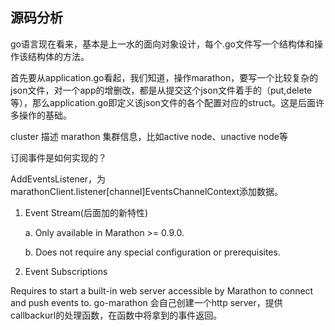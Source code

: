## 源码分析

go语言现在看来，基本是上一水的面向对象设计，每个.go文件写一个结构体和操作该结构体的方法。

首先要从application.go看起，我们知道，操作marathon，要写一个比较复杂的json文件，对一个app的增删改，都是从提交这个json文件着手的（put,delete等），那么application.go即定义该json文件的各个配置对应的struct。这是后面许多操作的基础。

cluster 描述 marathon 集群信息，比如active node、unactive node等


订阅事件是如何实现的？


AddEventsListener，为marathonClient.listener[channel]EventsChannelContext添加数据。



1. Event Stream(后面加的新特性)

    a. Only available in Marathon >= 0.9.0. 

    b. Does not require any special configuration or prerequisites.
    
2. Event Subscriptions

Requires to start a built-in web server accessible by Marathon to connect and push events to. go-marathon 会自己创建一个http server，提供callbackurl的处理函数，在函数中将拿到的事件返回。


